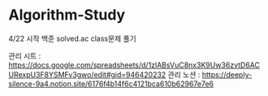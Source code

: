 # Algorithm-Study
4/22 시작
백준 solved.ac class문제 풀기

관리 시트 : https://docs.google.com/spreadsheets/d/1zlABsVuC8nx3K9Uw36zvtD6ACURexpU3F8YSMFv3gwo/edit#gid=946420232
관리 노션 : https://deeply-silence-9a4.notion.site/6176f4b14f6c4121bca610b62967e7e6
